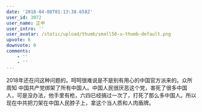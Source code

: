 ```yaml
---
date: '2018-04-08T01:13:38.658Z'
user_id: 3072
user_name: 正中
user_intro: ''
user_avatar: /static/upload/thumb/small50-u-thumb-default.png
upvote: 6
downvote: 0
comments:
    - ''
    - ''
---
```


2018年还在问这种问题的。呵呵很难说是不是别有用心的中国官方派来的。众所周知 中国共产党绑架了所有中国人。中国人民很厌恶这个党，害死了很多中国人，可是没办法，他手里有枪，六四已经搞过一次了，打死了那么多中国人。所以现在中共把刀架在中国人民脖子上，拿这个当人质和人肉盾牌。
